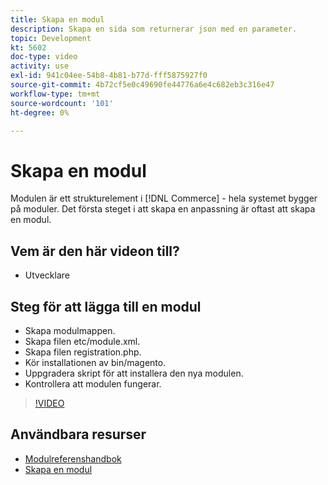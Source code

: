 ```yaml
---
title: Skapa en modul
description: Skapa en sida som returnerar json med en parameter.
topic: Development
kt: 5602
doc-type: video
activity: use
exl-id: 941c04ee-54b8-4b81-b77d-fff5875927f0
source-git-commit: 4b72cf5e0c49690fe44776a6e4c682eb3c316e47
workflow-type: tm+mt
source-wordcount: '101'
ht-degree: 0%

---
```


# Skapa en modul

Modulen är ett strukturelement i [!DNL Commerce] - hela systemet bygger på moduler. Det första steget i att skapa en anpassning är oftast att skapa en modul.

## Vem är den här videon till?

- Utvecklare

## Steg för att lägga till en modul

- Skapa modulmappen.
- Skapa filen etc/module.xml.
- Skapa filen registration.php.
- Kör installationen av bin/magento.
- Uppgradera skript för att installera den nya modulen.
- Kontrollera att modulen fungerar.

>[!VIDEO](https://video.tv.adobe.com/v/35792?quality=12&learn=on)

## Användbara resurser

- [Modulreferenshandbok](https://devdocs.magento.com/guides/v2.4/mrg/intro.html)
- [Skapa en modul](https://devdocs.magento.com/videos/fundamentals/create-a-new-module/)
